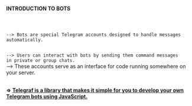 <B>INTRODUCTION TO BOTS</B>
<CODE>

<BR>
--> Bots are special Telegram accounts designed to handle messages automatically. 

--> Users can interact with bots by sending them command messages in private or group chats.
</CODE>
<BR>
--> These accounts serve as an interface for code running somewhere on your server.

<BR>
<B>
=> <U>Telegraf is a library that makes it simple for you to develop your own Telegram bots using JavaScript.</U>
</B>
